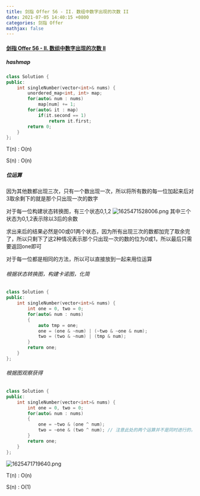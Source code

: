 ```yaml
---
title: 剑指 Offer 56 - II. 数组中数字出现的次数 II
date: 2021-07-05 14:40:15 +0800
categories: 剑指 Offer
mathjax: false
---
```

#### [剑指 Offer 56 - II. 数组中数字出现的次数 II](https://leetcode-cn.com/problems/shu-zu-zhong-shu-zi-chu-xian-de-ci-shu-ii-lcof/)

##### hashmap
```c++
class Solution {
public:
    int singleNumber(vector<int>& nums) {
        unordered_map<int, int> map;
        for(auto& num : nums)
            map[num] += 1;
        for(auto& it : map)
            if(it.second == 1)
                return it.first;
        return 0;
    }
};
```
T(n) : O(n)

S(n) : O(n)

##### 位运算

因为其他数都出现三次，只有一个数出现一次，所以将所有数的每一位加起来后对3取余剩下的就是那个只出现一次的数字

对于每一位构建状态转换图，有三个状态0,1,2
![1625471528006.png](https://image.cinte.cc/2021/07/05/78efdf2acd2da.png)
其中三个状态为0,1,2表示除以3后的余数

求出来后的结果必然是00或01两个状态，因为所有出现三次的数都加完了取余完了，所以只剩下了这2种情况表示那个只出现一次的数的位为0或1，所以最后只需要返回one即可

对于每一位都是相同的方法，所以可以直接放到一起来用位运算


###### 根据状态转换图，构建卡诺图，化简
```c++
class Solution {
public:
    int singleNumber(vector<int>& nums) {
        int one = 0, two = 0;
        for(auto& num : nums)
        {
            auto tmp = one;
            one = (one & ~num) | (~two & ~one & num);
            two = (two & ~num) | (tmp & num);
        }
        return one;
    }
};
```

###### 根据图观察获得

```c++
class Solution {
public:
    int singleNumber(vector<int>& nums) {
        int one = 0, two = 0;
        for(auto& num : nums)
        {
            one = ~two & (one ^ num);
            two = ~one & (two ^ num); // 注意此处的两个运算并不是同时进行的，所以这里的two需要根据变化后的one的结果来运算。根据计算后的one的结果，见下图（还是卡诺图来的直观）
        }
        return one;
    }
};
```

![1625471719640.png](https://image.cinte.cc/2021/07/05/b4ff9493e0303.png)

T(n) : O(n)

S(n) : O(1)
